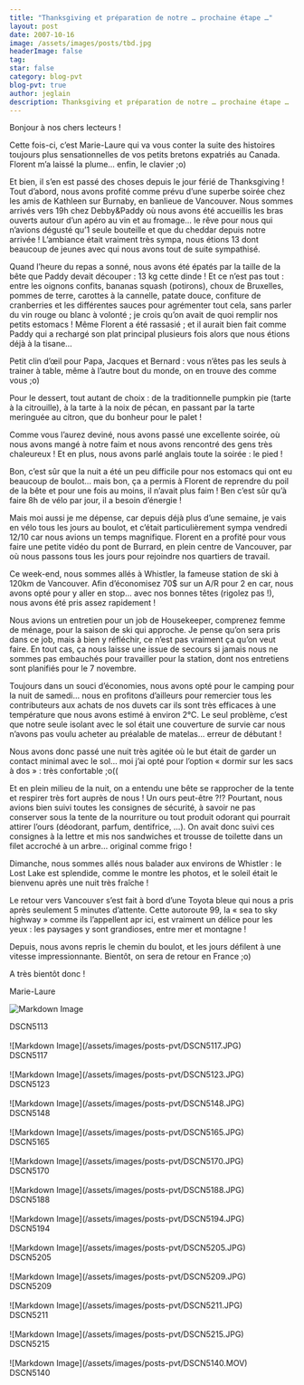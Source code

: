 ```yaml
---
title: "Thanksgiving et préparation de notre … prochaine étape …"
layout: post
date: 2007-10-16
image: /assets/images/posts/tbd.jpg
headerImage: false
tag:
star: false
category: blog-pvt
blog-pvt: true
author: jeglain
description: Thanksgiving et préparation de notre … prochaine étape …
---
```


Bonjour à nos chers lecteurs !

Cette fois-ci, c’est Marie-Laure qui va vous conter la suite des
histoires toujours plus sensationnelles de vos petits bretons expatriés
au Canada. Florent m’a laissé la plume… enfin, le clavier ;o)

Et bien, il s’en est passé des choses depuis le jour férié de
Thanksgiving ! Tout d’abord, nous avons profité comme prévu d’une
superbe soirée chez les amis de Kathleen sur Burnaby, en banlieue de
Vancouver. Nous sommes arrivés vers 19h chez Debby&Paddy où nous avons
été accueillis les bras ouverts autour d’un apéro au vin et au
fromage… le rêve pour nous qui n’avions dégusté qu’1 seule
bouteille et que du cheddar depuis notre arrivée ! L’ambiance était
vraiment très sympa, nous étions 13 dont beaucoup de jeunes avec qui
nous avons tout de suite sympathisé.

Quand l’heure du repas a sonné, nous avons été épatés par la
taille de la bête que Paddy devait découper : 13 kg cette dinde ! Et
ce n’est pas tout : entre les oignons confits, bananas squash
(potirons), choux de Bruxelles, pommes de terre, carottes à la
cannelle, patate douce, confiture de cranberries et les différentes
sauces pour agrémenter tout cela, sans parler du vin rouge ou blanc à
volonté ; je crois qu’on avait de quoi remplir nos petits
estomacs ! Même Florent a été rassasié ; et il aurait bien fait
comme Paddy qui a rechargé son plat principal plusieurs fois alors que
nous étions déjà à la tisane… 

Petit clin d’œil pour Papa, Jacques et Bernard : vous n’êtes pas
les seuls à trainer à table, même à l’autre bout du monde, on en
trouve des comme vous ;o)

Pour le dessert, tout autant de choix : de la traditionnelle pumpkin
pie (tarte à la citrouille), à la tarte à la noix de pécan, en
passant par la tarte meringuée au citron, que du bonheur pour le
palet !

Comme vous l’aurez deviné, nous avons passé une excellente soirée,
où nous avons mangé à notre faim et nous avons rencontré des gens
très chaleureux ! Et en plus, nous avons parlé anglais toute la
soirée : le pied !

Bon, c’est sûr que la nuit a été un peu difficile pour nos estomacs
qui ont eu beaucoup de boulot… mais bon, ça a permis à Florent de
reprendre du poil de la bête et pour une fois au moins, il n’avait
plus faim ! Ben c’est sûr qu’à faire 8h de vélo par jour, il a
besoin d’énergie !

Mais moi aussi je me dépense, car depuis déjà plus d’une semaine,
je vais en vélo tous les jours au boulot, et c’était
particulièrement sympa vendredi 12/10 car nous avions un temps
magnifique. Florent en a profité pour vous faire une petite vidéo du
pont de Burrard, en plein centre de Vancouver, par où nous passons tous
les jours pour rejoindre nos quartiers de travail. 

Ce week-end, nous sommes allés à Whistler, la fameuse station de ski
à 120km de Vancouver. Afin d’économisez 70$ sur un A/R pour 2 en
car, nous avons opté pour y aller en stop… avec nos bonnes
têtes (rigolez pas !), nous avons été pris assez rapidement !

Nous avions un entretien pour un job de Housekeeper, comprenez femme de
ménage, pour la saison de ski qui approche. Je pense qu’on sera pris
dans ce job, mais à bien y réfléchir, ce n’est pas vraiment ça
qu’on veut faire. En tout cas, ça nous laisse une issue de secours si
jamais nous ne sommes pas embauchés pour travailler pour la station,
dont nos entretiens sont planifiés pour le 7 novembre.

Toujours dans un souci d’économies, nous avons opté pour le camping
pour la nuit de samedi… nous en profitons d’ailleurs pour remercier
tous les contributeurs aux achats de nos duvets car ils sont très
efficaces à une température que nous avons estimé à environ 2°C. Le
seul problème, c’est que notre seule isolant avec le sol était une
couverture de survie car nous n’avons pas voulu acheter au préalable
de matelas… erreur de débutant ! 

Nous avons donc passé une nuit très agitée où le but était de
garder un contact minimal avec le sol… moi j’ai opté pour
l’option « dormir sur les sacs à dos » : très confortable ;o((

Et en plein milieu de la nuit, on a entendu une bête se rapprocher de
la tente et respirer très fort auprès de nous ! Un ours
peut-être ?!? Pourtant, nous avions bien suivi toutes les consignes de
sécurité, à savoir ne pas conserver sous la tente de la nourriture ou
tout produit odorant qui pourrait attirer l’ours (déodorant, parfum,
dentifrice, …). On avait donc suivi ces consignes à la lettre et mis
nos sandwiches et trousse de toilette dans un filet accroché à un
arbre… original comme frigo !

Dimanche, nous sommes allés nous balader aux environs de Whistler : le
Lost Lake est splendide, comme le montre les photos, et le soleil était
le bienvenu après une nuit très fraîche !

Le retour vers Vancouver s’est fait à bord d’une Toyota bleue qui
nous a pris après seulement 5 minutes d’attente. Cette autoroute 99,
la « sea to sky highway » comme ils l’appellent apr ici, est
vraiment un délice pour les yeux : les paysages y sont grandioses,
entre mer et montagne !

Depuis, nous avons repris le chemin du boulot, et les jours défilent à
une vitesse impressionnante. Bientôt, on sera de retour en France ;o)

A très bientôt donc !

Marie-Laure

![Markdown Image](/assets/images/posts-pvt/DSCN5113.JPG)
<figcaption class="caption">DSCN5113</figcaption>
<br>
![Markdown Image](/assets/images/posts-pvt/DSCN5117.JPG)
<figcaption class="caption">DSCN5117</figcaption>
<br>
![Markdown Image](/assets/images/posts-pvt/DSCN5123.JPG)
<figcaption class="caption">DSCN5123</figcaption>
<br>
![Markdown Image](/assets/images/posts-pvt/DSCN5148.JPG)
<figcaption class="caption">DSCN5148</figcaption>
<br>
![Markdown Image](/assets/images/posts-pvt/DSCN5165.JPG)
<figcaption class="caption">DSCN5165</figcaption>
<br>
![Markdown Image](/assets/images/posts-pvt/DSCN5170.JPG)
<figcaption class="caption">DSCN5170</figcaption>
<br>
![Markdown Image](/assets/images/posts-pvt/DSCN5188.JPG)
<figcaption class="caption">DSCN5188</figcaption>
<br>
![Markdown Image](/assets/images/posts-pvt/DSCN5194.JPG)
<figcaption class="caption">DSCN5194</figcaption>
<br>
![Markdown Image](/assets/images/posts-pvt/DSCN5205.JPG)
<figcaption class="caption">DSCN5205</figcaption>
<br>
![Markdown Image](/assets/images/posts-pvt/DSCN5209.JPG)
<figcaption class="caption">DSCN5209</figcaption>
<br>
![Markdown Image](/assets/images/posts-pvt/DSCN5211.JPG)
<figcaption class="caption">DSCN5211</figcaption>
<br>
![Markdown Image](/assets/images/posts-pvt/DSCN5215.JPG)
<figcaption class="caption">DSCN5215</figcaption>
<br>
![Markdown Image](/assets/images/posts-pvt/DSCN5140.MOV)
<figcaption class="caption">DSCN5140</figcaption>
<br>
